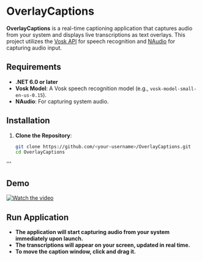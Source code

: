 # OverlayCaptions

**OverlayCaptions** is a real-time captioning application that captures audio from your system and displays live transcriptions as text overlays. This project utilizes the [Vosk API](https://alphacephei.com/vosk/) for speech recognition and [NAudio](https://github.com/naudio/NAudio) for capturing audio input.

## Requirements

- **.NET 6.0 or later**
- **Vosk Model**: A Vosk speech recognition model (e.g., `vosk-model-small-en-us-0.15`).
- **NAudio**: For capturing system audio.

## Installation

1. **Clone the Repository**:
   ```bash
   git clone https://github.com/<your-username>/OverlayCaptions.git
   cd OverlayCaptions
'''
## Demo

[![Watch the video](https://img.youtube.com/vi/72KirniPBrM/0.jpg)](https://www.youtube.com/watch?v=72KirniPBrM&ab_channel=xqyet)

## Run Application
- **The application will start capturing audio from your system immediately upon launch.**
- **The transcriptions will appear on your screen, updated in real time.**
- **To move the caption window, click and drag it.**

